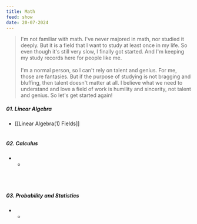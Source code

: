 ```yaml
---
title: Math
feed: show
date: 20-07-2024
---
```

> I'm not familiar with math. I've never majored in math, nor studied it deeply. But it is a field that I want to study at least once in my life. So even though it's still very slow, I finally got started. And I'm keeping my study records here for people like me.<br>
> <br>
> I'm a normal person, so I can't rely on talent and genius. For me, those are fantasies. But if the purpose of studying is not bragging and bluffing, then talent doesn't matter at all. I believe what we need to understand and love a field of work is humility and sincerity, not talent and genius. So let's get started again!


##### 01. Linear Algebra

- [[Linear Algebra(1) Fields]]
<br><br>
##### 02. Calculus 

- -
<br><br>
##### 03. Probability and Statistics

- -
<br><br>

